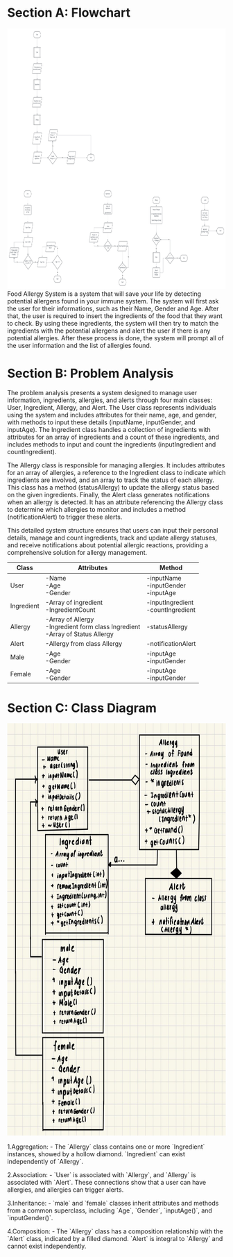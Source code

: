 <!DOCTYPE html>
<html>

<body class="stackedit">
  <div class="stackedit__html"><h1 id="section-a-flowchart">Section A: Flowchart</h1>
    <img src="../Proposal/Image/Flowchart.png" width="7000" height="600">
    Food Allergy System is a system that will save your life by detecting potential allergens found in your immune system. The system will first ask the user for their informations, such as their Name, Gender and Age. After that, the user is required to insert the ingredients of the food that they want to check. By using these ingredients, the system will then try to match the ingredients with the potential allergens and alert the user if there is any potential allergies. After these process is done, the system will prompt all of the user information and the list of allergies found.
  </img>

<h1 id="section-b-problem-analysis">Section B: Problem Analysis</h1>

<table>
<thead>
<tr>
<th>Class</th>
<th>Attributes</th>
<th>Method</th>
</tr>
</thead>
<tbody>
<tr>
<td>User</td>
<td>-Name
<br>-Age
<br>-Gender</td>
  <td>-inputName<br>-inputGender<br>-inputAge </td>
        </tr>
</tr>
<td>Ingredient</td>
<td>-Array of ingredient
<br>-IngredientCount</td>  
  <td>-inputIngredient<br>-countIngredient</td>
        </tr>
<tr>
<td>Allergy</td>
<td>-Array of Allergy
<br>-Ingredient form class Ingredient
<br>-Array of Status Allergy</td>
  <td>-statusAllergy</td>
        </tr>
  <tr>
<td>Alert</td>
<td>-Allergy from class Allergy</td>
  <td>-notificationAlert</td>
        </tr>
  <tr>
        <td>Male</td>
<td>-Age<br>-Gender</td>
  <td>-inputAge<br>-inputGender</td>
        </tr>
<tr>
        <td>Female</td>
<td>-Age<br>-Gender</td>
  <td>-inputAge<br>-inputGender</td>
        </tr>

<p>The problem analysis presents a system designed to manage user information, ingredients, allergies, and alerts through four main classes: User, Ingredient, Allergy, and Alert. The User class represents individuals using the system and includes attributes for their name, age, and gender, with methods to input these details (inputName, inputGender, and inputAge). The Ingredient class handles a collection of ingredients with attributes for an array of ingredients and a count of these ingredients, and includes methods to input and count the ingredients (inputIngredient and countIngredient).

<p>The Allergy class is responsible for managing allergies. It includes attributes for an array of allergies, a reference to the Ingredient class to indicate which ingredients are involved, and an array to track the status of each allergy. This class has a method (statusAllergy) to update the allergy status based on the given ingredients. Finally, the Alert class generates notifications when an allergy is detected. It has an attribute referencing the Allergy class to determine which allergies to monitor and includes a method (notificationAlert) to trigger these alerts.</p>

<p>This detailed system structure ensures that users can input their personal details, manage and count ingredients, track and update allergy statuses, and receive notifications about potential allergic reactions, providing a comprehensive solution for allergy management.</p>


</tr>
</tbody>
</table><h1 id="section-c-class-diagram">Section C: Class Diagram</h1>
<img src="../Proposal/Image/UML CLASS DIAGRAM.jpg" width="7000" height="950">
 <p>1.Aggregation:
- The `Allergy` class contains one or more
`Ingredient` instances, showed by a hollow
diamond. `Ingredient` can exist independently
of `Allergy`.</p>
 <p>2.Association:
- `User` is associated with `Allergy`, and
`Allergy` is associated with `Alert`. These
connections show that a user can have
allergies, and allergies can trigger alerts. </p>
 <p>3.Inheritance:
- `male` and `female` classes inherit
attributes and methods from a common
superclass, including `Age`, `Gender`,
`inputAge()`, and `inputGender()`. </p>
 <p>4.Composition:
- The `Allergy` class has a composition
relationship with the `Alert` class, indicated by
a filled diamond. `Alert` is integral to `Allergy`
and cannot exist independently. </p>
</img>
</div>
</body>

</html>
